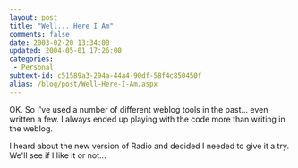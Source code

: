 ```yaml
---
layout: post
title: "Well... Here I Am"
comments: false
date: 2003-02-20 13:34:00
updated: 2004-05-01 17:26:00
categories:
 - Personal
subtext-id: c51589a3-294a-44a4-90df-58f4c850450f
alias: /blog/post/Well-Here-I-Am.aspx
---
```



OK. So I've used a number of different weblog tools in the past... even written a few. I always ended up playing with the code more than writing in the weblog.

I heard about the new version of Radio and decided I needed to give it a try. We'll see if I like it or not...

